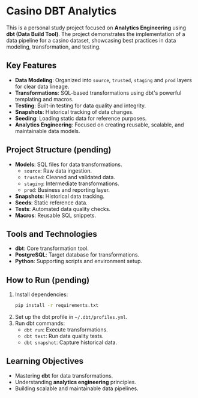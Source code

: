 # Casino DBT Analytics

This is a personal study project focused on **Analytics Engineering** using **dbt (Data Build Tool)**. The project demonstrates the implementation of a data pipeline for a casino dataset, showcasing best practices in data modeling, transformation, and testing.

## Key Features

- **Data Modeling**: Organized into `source`, `trusted`, `staging` and `prod` layers for clear data lineage.
- **Transformations**: SQL-based transformations using dbt's powerful templating and macros.
- **Testing**: Built-in testing for data quality and integrity.
- **Snapshots**: Historical tracking of data changes.
- **Seeding**: Loading static data for reference purposes.
- **Analytics Engineering**: Focused on creating reusable, scalable, and maintainable data models.

## Project Structure **(pending)**

- **Models**: SQL files for data transformations.
  - `source`: Raw data ingestion.
  - `trusted`: Cleaned and validated data.
  - `staging`: Intermediate transformations.
  - `prod`: Business and reporting layer.
- **Snapshots**: Historical data tracking.
- **Seeds**: Static reference data.
- **Tests**: Automated data quality checks.
- **Macros**: Reusable SQL snippets.

## Tools and Technologies

- **dbt**: Core transformation tool.
- **PostgreSQL**: Target database for transformations.
- **Python**: Supporting scripts and environment setup.

## How to Run **(pending)**

1. Install dependencies:
   ```bash
   pip install -r requirements.txt
   ```
2. Set up the dbt profile in `~/.dbt/profiles.yml`.
3. Run dbt commands:
   - `dbt run`: Execute transformations.
   - `dbt test`: Run data quality tests.
   - `dbt snapshot`: Capture historical data.

## Learning Objectives

- Mastering **dbt** for data transformations.
- Understanding **analytics engineering** principles.
- Building scalable and maintainable data pipelines.
